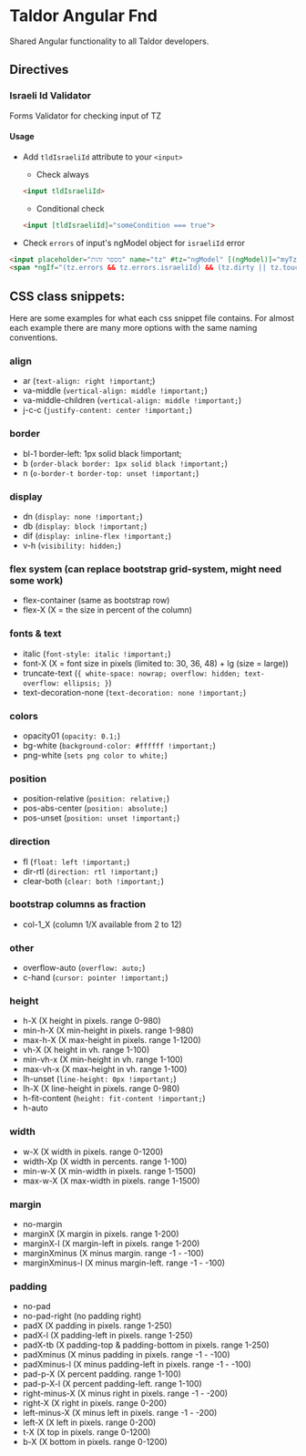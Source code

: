 # Taldor Angular Fnd

Shared Angular functionality to all Taldor developers.

## Directives

### Israeli Id Validator

Forms Validator for checking input of TZ

#### Usage

* Add `tldIsraeliId` attribute to your `<input>`
	- Check always
	```` html
	<input tldIsraeliId>
	````
	- Conditional check
	```` html
	<input [tldIsraeliId]="someCondition === true">
	````

* Check `errors` of input's ngModel object for `israeliId` error

```` html
<input placeholder="מספר זהות" name="tz" #tz="ngModel" [(ngModel)]="myTz" tldIsraeliId>
<span *ngIf="(tz.errors && tz.errors.israeliId) && (tz.dirty || tz.touched)">ת.ז. לא תקינה</span>
````

## CSS class snippets:

Here are some examples for what each css snippet file contains.
For almost each example there are many more options with the same naming conventions.

### align
		
* ar (`text-align: right !important`;)
* va-middle (`vertical-align: middle !important;`)
* va-middle-children (`vertical-align: middle !important;`)
* j-c-c (`justify-content: center !important;`)

### border

* bl-1 border-left: 1px solid black !important;
* b (`order-black border: 1px solid black !important;`)
* n (`o-border-t border-top: unset !important;`)
### display

* dn (`display: none !important;`)
* db (`display: block !important;`)
* dif (`display: inline-flex !important;`)
* v-h (`visibility: hidden;`)

### flex system (can replace bootstrap grid-system, might need some work)

* flex-container (same as bootstrap row)
* flex-X (X = the size in percent of the column)

### fonts & text

* italic  (`font-style: italic !important;`)
* font-X (X = font size in pixels (limited to: 30, 36, 48) + lg (size = large))
* truncate-text (`{ white-space: nowrap; overflow: hidden; text-overflow: ellipsis; }`)
* text-decoration-none (`text-decoration: none !important;`)

### colors

* opacity01 (`opacity: 0.1;`)
* bg-white (`background-color: #ffffff !important;`)
* png-white (`sets png color to white;`)

### position

* position-relative (`position: relative;`)
* pos-abs-center (`position: absolute;`)
* pos-unset (`position: unset !important;`)

### direction

* fl (`float: left !important;`)
* dir-rtl (`direction: rtl !important;`)
* clear-both (`clear: both !important;`)

### bootstrap columns as fraction

* col-1_X  (column 1/X available from 2 to 12)

### other

* overflow-auto (`overflow: auto;`)
* c-hand (`cursor: pointer !important;`)
		
### height

* h-X  (X height in pixels. range 0-980)
* min-h-X (X min-height in pixels. range 1-980)
* max-h-X (X max-height in pixels. range 1-1200)
* vh-X (X height in vh. range 1-100)
* min-vh-x (X min-height in vh. range 1-100)
* max-vh-x (X max-height in vh. range 1-100)
* lh-unset (`line-height: 0px !important;`)
* lh-X (X line-height in pixels. range 0-980)
* h-fit-content (`height: fit-content !important;`)
* h-auto

### width

* w-X (X width in pixels. range 0-1200)
* width-Xp (X width in percents. range 1-100)
* min-w-X (X min-width in pixels. range 1-1500)
* max-w-X (X max-width in pixels. range 1-1500)
		
### margin

* no-margin
* marginX (X margin in pixels. range 1-200)
* marginX-l (X margin-left in pixels. range 1-200)
* marginXminus (X minus margin. range -1 - -100)
* marginXminus-l (X minus margin-left. range -1 - -100)

### padding

* no-pad
* no-pad-right (no padding right)
* padX (X padding in pixels. range 1-250)
* padX-l (X padding-left in pixels. range 1-250)
* padX-tb (X padding-top & padding-bottom in pixels. range 1-250)
* padXminus (X minus padding in pixels. range -1 - -100)
* padXminus-l (X minus padding-left in pixels. range -1 - -100)
* pad-p-X (X percent padding. range 1-100)
* pad-p-X-l (X percent padding-left. range 1-100)
* right-minus-X (X minus right in pixels. range -1 - -200)
* right-X (X right in pixels. range 0-200)
* left-minus-X (X minus left in pixels. range -1 - -200)
* left-X (X left in pixels. range 0-200)
* t-X (X top in pixels. range 0-1200)
* b-X (X bottom in pixels. range 0-1200)